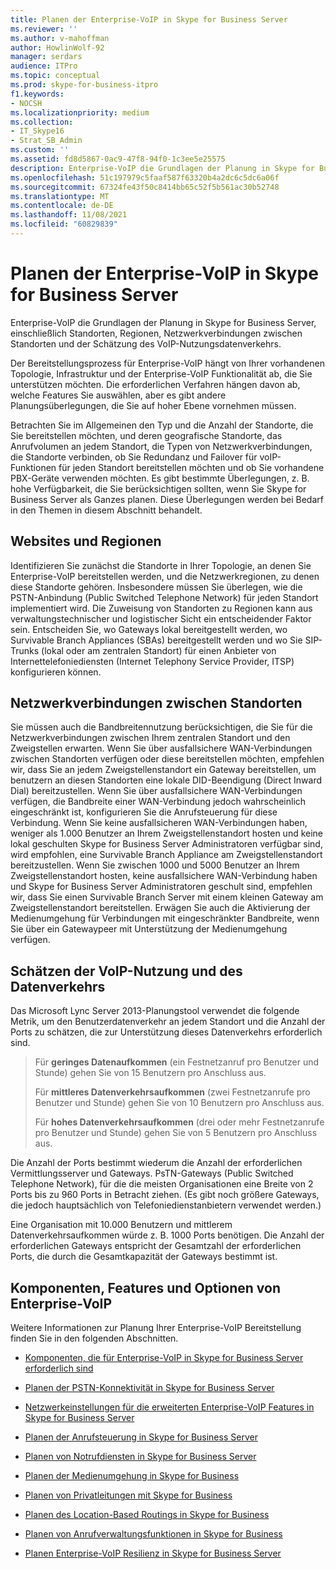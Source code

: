```yaml
---
title: Planen der Enterprise-VoIP in Skype for Business Server
ms.reviewer: ''
ms.author: v-mahoffman
author: HowlinWolf-92
manager: serdars
audience: ITPro
ms.topic: conceptual
ms.prod: skype-for-business-itpro
f1.keywords:
- NOCSH
ms.localizationpriority: medium
ms.collection:
- IT_Skype16
- Strat_SB_Admin
ms.custom: ''
ms.assetid: fd8d5867-0ac9-47f8-94f0-1c3ee5e25575
description: Enterprise-VoIP die Grundlagen der Planung in Skype for Business Server, einschließlich Standorten, Regionen, Netzwerkverbindungen zwischen Standorten und der Schätzung des VoIP-Nutzungsdatenverkehrs.
ms.openlocfilehash: 51c197979c5faaf587f63320b4a2dc6c5dc6a06f
ms.sourcegitcommit: 67324fe43f50c8414bb65c52f5b561ac30b52748
ms.translationtype: MT
ms.contentlocale: de-DE
ms.lasthandoff: 11/08/2021
ms.locfileid: "60829839"
---
```

# <a name="plan-for-enterprise-voice-in-skype-for-business-server"></a>Planen der Enterprise-VoIP in Skype for Business Server
 
Enterprise-VoIP die Grundlagen der Planung in Skype for Business Server, einschließlich Standorten, Regionen, Netzwerkverbindungen zwischen Standorten und der Schätzung des VoIP-Nutzungsdatenverkehrs.
  
Der Bereitstellungsprozess für Enterprise-VoIP hängt von Ihrer vorhandenen Topologie, Infrastruktur und der Enterprise-VoIP Funktionalität ab, die Sie unterstützen möchten. Die erforderlichen Verfahren hängen davon ab, welche Features Sie auswählen, aber es gibt andere Planungsüberlegungen, die Sie auf hoher Ebene vornehmen müssen.
  
Betrachten Sie im Allgemeinen den Typ und die Anzahl der Standorte, die Sie bereitstellen möchten, und deren geografische Standorte, das Anrufvolumen an jedem Standort, die Typen von Netzwerkverbindungen, die Standorte verbinden, ob Sie Redundanz und Failover für voIP-Funktionen für jeden Standort bereitstellen möchten und ob Sie vorhandene PBX-Geräte verwenden möchten. Es gibt bestimmte Überlegungen, z. B. hohe Verfügbarkeit, die Sie berücksichtigen sollten, wenn Sie Skype for Business Server als Ganzes planen. Diese Überlegungen werden bei Bedarf in den Themen in diesem Abschnitt behandelt.
  
## <a name="sites-and-regions"></a>Websites und Regionen

Identifizieren Sie zunächst die Standorte in Ihrer Topologie, an denen Sie Enterprise-VoIP bereitstellen werden, und die Netzwerkregionen, zu denen diese Standorte gehören. Insbesondere müssen Sie überlegen, wie die PSTN-Anbindung (Public Switched Telephone Network) für jeden Standort implementiert wird. Die Zuweisung von Standorten zu Regionen kann aus verwaltungstechnischer und logistischer Sicht ein entscheidender Faktor sein. Entscheiden Sie, wo Gateways lokal bereitgestellt werden, wo Survivable Branch Appliances (SBAs) bereitgestellt werden und wo Sie SIP-Trunks (lokal oder am zentralen Standort) für einen Anbieter von Internettelefoniediensten (Internet Telephony Service Provider, ITSP) konfigurieren können.
  
## <a name="network-links-between-sites"></a>Netzwerkverbindungen zwischen Standorten

Sie müssen auch die Bandbreitennutzung berücksichtigen, die Sie für die Netzwerkverbindungen zwischen Ihrem zentralen Standort und den Zweigstellen erwarten. Wenn Sie über ausfallsichere WAN-Verbindungen zwischen Standorten verfügen oder diese bereitstellen möchten, empfehlen wir, dass Sie an jedem Zweigstellenstandort ein Gateway bereitstellen, um benutzern an diesen Standorten eine lokale DID-Beendigung (Direct Inward Dial) bereitzustellen. Wenn Sie über ausfallsichere WAN-Verbindungen verfügen, die Bandbreite einer WAN-Verbindung jedoch wahrscheinlich eingeschränkt ist, konfigurieren Sie die Anrufsteuerung für diese Verbindung. Wenn Sie keine ausfallsicheren WAN-Verbindungen haben, weniger als 1.000 Benutzer an Ihrem Zweigstellenstandort hosten und keine lokal geschulten Skype for Business Server Administratoren verfügbar sind, wird empfohlen, eine Survivable Branch Appliance am Zweigstellenstandort bereitzustellen. Wenn Sie zwischen 1000 und 5000 Benutzer an Ihrem Zweigstellenstandort hosten, keine ausfallsichere WAN-Verbindung haben und Skype for Business Server Administratoren geschult sind, empfehlen wir, dass Sie einen Survivable Branch Server mit einem kleinen Gateway am Zweigstellenstandort bereitstellen. Erwägen Sie auch die Aktivierung der Medienumgehung für Verbindungen mit eingeschränkter Bandbreite, wenn Sie über ein Gatewaypeer mit Unterstützung der Medienumgehung verfügen.
  
## <a name="estimating-voice-usage-and-traffic"></a>Schätzen der VoIP-Nutzung und des Datenverkehrs

Das Microsoft Lync Server 2013-Planungstool verwendet die folgende Metrik, um den Benutzerdatenverkehr an jedem Standort und die Anzahl der Ports zu schätzen, die zur Unterstützung dieses Datenverkehrs erforderlich sind.
  
> Für **geringes Datenaufkommen** (ein Festnetzanruf pro Benutzer und Stunde) gehen Sie von 15 Benutzern pro Anschluss aus.
> 
> Für **mittleres Datenverkehrsaufkommen** (zwei Festnetzanrufe pro Benutzer und Stunde) gehen Sie von 10 Benutzern pro Anschluss aus.
> 
> Für **hohes Datenverkehrsaufkommen** (drei oder mehr Festnetzanrufe pro Benutzer und Stunde) gehen Sie von 5 Benutzern pro Anschluss aus.
    
Die Anzahl der Ports bestimmt wiederum die Anzahl der erforderlichen Vermittlungsserver und Gateways. PsTN-Gateways (Public Switched Telephone Network), für die die meisten Organisationen eine Breite von 2 Ports bis zu 960 Ports in Betracht ziehen. (Es gibt noch größere Gateways, die jedoch hauptsächlich von Telefoniedienstanbietern verwendet werden.)
  
Eine Organisation mit 10.000 Benutzern und mittlerem Datenverkehrsaufkommen würde z. B. 1000 Ports benötigen. Die Anzahl der erforderlichen Gateways entspricht der Gesamtzahl der erforderlichen Ports, die durch die Gesamtkapazität der Gateways bestimmt ist.
  
## <a name="components-features-and-options-of-enterprise-voice"></a>Komponenten, Features und Optionen von Enterprise-VoIP

Weitere Informationen zur Planung Ihrer Enterprise-VoIP Bereitstellung finden Sie in den folgenden Abschnitten.
  
- [Komponenten, die für Enterprise-VoIP in Skype for Business Server erforderlich sind](components-required-for-enterprise-voice.md)
    
- [Planen der PSTN-Konnektivität in Skype for Business Server](pstn-connectivity-0.md)
    
- [Netzwerkeinstellungen für die erweiterten Enterprise-VoIP Features in Skype for Business Server](network-settings-for-advanced-features.md)
    
- [Planen der Anrufsteuerung in Skype for Business Server](call-admission-control.md)
    
- [Planen von Notrufdiensten in Skype for Business Server](emergency-services.md)
    
- [Planen der Medienumgehung in Skype for Business](media-bypass.md)
    
- [Planen von Privatleitungen mit Skype for Business](private-telephone-lines.md)
    
- [Planen des Location-Based Routings in Skype for Business](location-based-routing.md)
    
- [Planen von Anrufverwaltungsfunktionen in Skype for Business](call-management-features.md)
    
- [Planen Enterprise-VoIP Resilienz in Skype for Business Server](enterprise-voice-resiliency.md)
    

